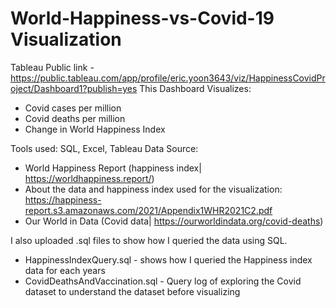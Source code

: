 # World-Happiness-vs-Covid-19 Visualization
Tableau Public link - https://public.tableau.com/app/profile/eric.yoon3643/viz/HappinessCovidProject/Dashboard1?publish=yes
This Dashboard Visualizes: 
- Covid cases per million
- Covid deaths per million
- Change in World Happiness Index

Tools used: SQL, Excel, Tableau
Data Source: 
- World Happiness Report (happiness index| https://worldhappiness.report/)
- About the data and happiness index used for the visualization: https://happiness-report.s3.amazonaws.com/2021/Appendix1WHR2021C2.pdf
- Our World in Data (Covid data| https://ourworldindata.org/covid-deaths) 

I also uploaded .sql files to show how I queried the data using SQL.
- HappinessIndexQuery.sql - shows how I queried the Happiness index data for each years
- CovidDeathsAndVaccination.sql - Query log of exploring the Covid dataset to understand the dataset before visualizing

